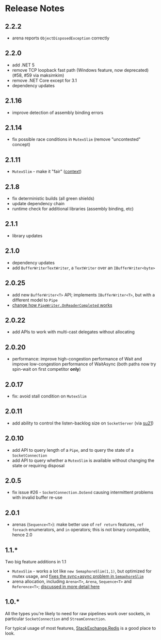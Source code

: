 # Release Notes

## 2.2.2

- arena reports `ObjectDisposedException` correctly

## 2.2.0

- add .NET 5
- remove TCP loopback fast path (Windows feature, now deprecated) (#58, #59 via maksimkim)
- remove .NET Core except for 3.1
- dependency updates

## 2.1.16

- improve detection of assembly binding errors

## 2.1.14

- fix possible race conditions in `MutexSlim` (remove "uncontested" concept)

## 2.1.11

- `MutexSlim` - make it "fair" ([context](https://github.com/StackExchange/StackExchange.Redis/issues/1440))

## 2.1.8

- fix deterministic builds (all green shields)
- update dependency chain
- runtime check for additional libraries (assembly binding, etc) 

## 2.1.1

- library updates

## 2.1.0

- dependency updates
- add `BufferWriterTextWriter`, a `TextWriter` over an `IBufferWriter<byte>`

## 2.0.25

- add new `BufferWriter<T>` API; implements `IBufferWriter<T>`, but with a different model to `Pipe`
- [change how `PipeWriter.OnReaderCompleted` works](https://github.com/dotnet/corefx/issues/38362)

## 2.0.22

- add APIs to work with multi-cast delegates without allocating

## 2.0.20

- performance: improve high-congestion performance of Wait and improve low-congestion performance of WaitAsync (both paths now try spin-wait on first competitor **only**)

## 2.0.17

- fix: avoid stall condition on `MutexSlim`

## 2.0.11

- add ability to control the listen-backlog size on `SocketServer` (via [su21](https://github.com/sillyousu))

## 2.0.10

- add API to query length of a `Pipe`, and to query the state of a `SocketConnection`
- add API to query whether a `MutexSlim` is available without changing the state or requiring disposal

## 2.0.5

- fix issue #26 - `SocketConnection.DoSend` causing intermittent problems with invalid buffer re-use

## 2.0.1

- arenas (`Sequence<T>`): make better use of `ref return` features, `ref foreach` enumerators, and `in` operators; this is not binary compatible, hence 2.0

## 1.1.*

Two big feature additions in 1.1

- `MutexSlim` - works a lot like `new SemaphoreSlim(1,1)`, but optimized for mutex usage, and [fixes the sync+async problem in `SemaphoreSlim`](https://blog.marcgravell.com/2019/02/fun-with-spiral-of-death.html)
- arena allocation, including `Arena<T>`, `Arena`, `Sequence<T>` and `Reference<T>`; [discussed in more detail here](https://mgravell.github.io/Pipelines.Sockets.Unofficial/docs/arenas)


## 1.0.*

All the types you're likely to need for raw pipelines work over sockets, in particular `SocketConnection` and `StreamConnection`.

For typical usage of most features, [StackExchange.Redis](https://github.com/StackExchange/StackExchange.Redis) is a good place to look.